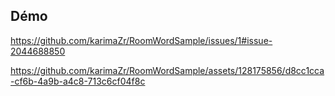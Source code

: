 ## Démo ##
https://github.com/karimaZr/RoomWordSample/issues/1#issue-2044688850

https://github.com/karimaZr/RoomWordSample/assets/128175856/d8cc1cca-cf6b-4a9b-a4c8-713c6cf04f8c

